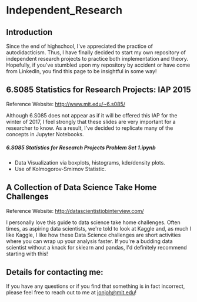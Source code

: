 # Independent_Research

## Introduction
Since the end of highschool, I've appreciated the practice of autodidacticism. Thus, I have finally decided to start my own repository of independent research projects to practice both implementation and theory. Hopefully, if you've stumbled upon my repository by accident or have come from LinkedIn, you find this page to be insightful in some way!

## 6.S085 Statistics for Research Projects: IAP 2015
Reference Website: http://www.mit.edu/~6.s085/

Although 6.S085 does not appear as if it will be offered this IAP for the winter of 2017, I feel strongly that these slides are very important for a researcher to know. As a result, I've decided to replicate many of the concepts in Jupyter Notebooks.

##### 6.S085 Statistics for Research Projects Problem Set 1.ipynb
* Data Visualization via boxplots, histograms, kde/density plots.
* Use of Kolmogorov-Smirnov Statistic.


## A Collection of Data Science Take Home Challenges
Reference Website: http://datascientistjobinterview.com/

I personally love this guide to data science take home challenges. Often times, as aspiring data scientists, we're told to look at Kaggle and, as much I like Kaggle, I like how these Data Science challenges are short activities where you can wrap up your analysis faster. If you're a budding data scientist without a knack for sklearn and pandas, I'd definitely recommend starting with this!

## Details for contacting me:
If you have any questions or if you find that something is in fact incorrect, please feel free to reach out to me at jonjoh@mit.edu!

